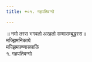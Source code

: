 ```yaml
---
title: +०१. गहपतिवग्गो

---
```

॥ नमो तस्स भगवतो अरहतो सम्मासम्बुद्धस्स॥  
मज्झिमनिकाये  
मज्झिमपण्णासपाळि  
१. गहपतिवग्गो  


